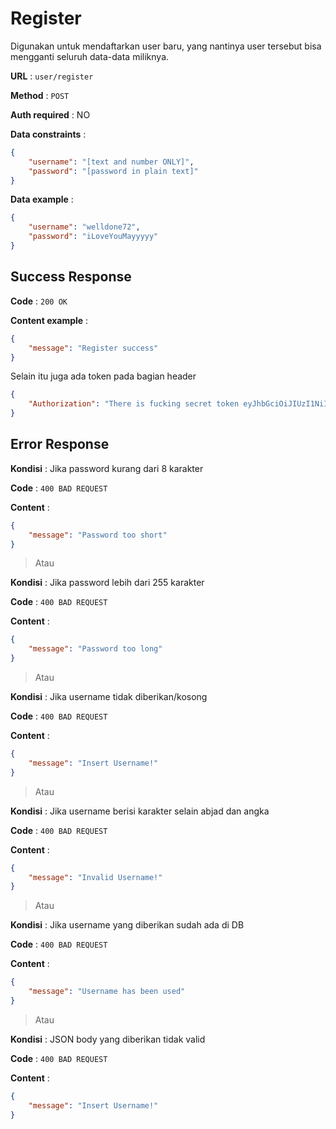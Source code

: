 # Register

Digunakan untuk mendaftarkan user baru, yang nantinya user tersebut bisa mengganti seluruh data-data miliknya.

**URL** : `user/register`

**Method** : `POST`

**Auth required** : NO

**Data constraints** :

```json
{
    "username": "[text and number ONLY]",
    "password": "[password in plain text]"
}
```

**Data example** :

```json
{
    "username": "welldone72",
    "password": "iLoveYouMayyyyy"
}
```

## Success Response

**Code** : `200 OK`

**Content example** :

```json
{
    "message": "Register success"
}
```
Selain itu juga ada token pada bagian header
```json
{
    "Authorization": "There is fucking secret token eyJhbGciOiJIUzI1NiIsInR5cCI6IkpXVCJ9.eyJ1c2VybmFtZSI6IndlbGxkb25lNzIiLCJpYXQiOjE2NDc1MDg3ODQsImV4cCI6MTY0NzUxMDU4NH0.i9UUJsgrzs4ME6DXm8mvGsgb6Y5fK3Fy3fQS29613lc"
}
```

## Error Response

**Kondisi** : Jika password kurang dari 8 karakter 

**Code** : `400 BAD REQUEST`

**Content** :

```json
{
    "message": "Password too short"
}
```
> Atau

**Kondisi** : Jika password lebih dari 255 karakter 

**Code** : `400 BAD REQUEST`

**Content** :

```json
{
    "message": "Password too long"
}
```

> Atau

**Kondisi** : Jika username tidak diberikan/kosong

**Code** : `400 BAD REQUEST`

**Content** :

```json
{
    "message": "Insert Username!"
}
```

> Atau

**Kondisi** : Jika username berisi karakter selain abjad dan angka

**Code** : `400 BAD REQUEST`

**Content** :

```json
{
    "message": "Invalid Username!"
}
```

> Atau

**Kondisi** : Jika username yang diberikan sudah ada di DB

**Code** : `400 BAD REQUEST`

**Content** :

```json
{
    "message": "Username has been used"
}
```

> Atau

**Kondisi** : JSON body yang diberikan tidak valid

**Code** : `400 BAD REQUEST`

**Content** :

```json
{
    "message": "Insert Username!"
}
```
